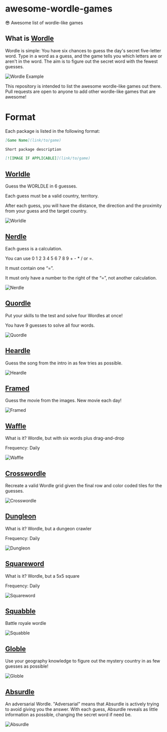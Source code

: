# awesome-wordle-games

😎 Awesome list of wordle-like games

## What is [Wordle](https://www.nytimes.com/games/wordle/index.html)

Wordle is simple: You have six chances to guess the day's secret five-letter word. Type in a word as a guess, and the game tells you which letters are or aren't in the word. The aim is to figure out the secret word with the fewest guesses.

![Wordle Example](https://i.guim.co.uk/img/media/b4977654b509967eef77b87c256fa639f0ef807a/65_137_887_532/master/887.jpg?width=620&quality=45&auto=format&fit=max&dpr=2&s=7b46cbf3b91befae550d51074ec812bb)

This repository is intended to list the awesome wordle-like games out there. Pull requests are open to anyone to add other wordle-like games that are awesome!

# Format

Each package is listed in the following format:

``` markdown
[Game Name](link/to/game)

Short package description

[![IMAGE IF APPLICABLE]](link/to/game)
```

## [Worldle](https://worldle.teuteuf.fr/)

Guess the WORLDLE in 6 guesses.

Each guess must be a valid country, territory.

After each guess, you will have the distance, the direction and the proximity from your guess and the target country.

![Worldle](img/worldle.png)

## [Nerdle](https://nerdlegame.com/)

Each guess is a calculation.

You can use 0 1 2 3 4 5 6 7 8 9 + - * / or =.

It must contain one “=”.

It must only have a number to the right of the “=”, not another calculation.

![Nerdle](img/nerdle.png)

## [Quordle](https://www.quordle.com/)

Put your skills to the test and solve four Wordles at once! 

You have 9 guesses to solve all four words. 

![Quordle](img/quordle.jpeg)

## [Heardle](https://www.heardle.app/)

Guess the song from the intro in as few tries as possible.

![Heardle](img/heardle.jpeg)

## [Framed](https://framed.wtf/)

Guess the movie from the images. New movie each day!

![Framed](img/framed.png)

## [Waffle](https://wafflegame.net/)

What is it? Wordle, but with six words plus drag-and-drop

Frequency: Daily

![Waffle](img/waffle.png)

## [Crosswordle](https://crosswordle.vercel.app/)

Recreate a valid Wordle grid given the final row and color coded tiles for the guesses.

![Crosswordle](img/crosswordle.png)

## [Dungleon](https://www.dungleon.com/)

What is it? Wordle, but a dungeon crawler

Frequency: Daily

![Dungleon](img/dungleon.png)

## [Squareword](https://squareword.org/)

What is it? Wordle, but a 5x5 square

Frequency: Daily

![Squareword](img/squareword.png)

## [Squabble](https://squabble.me/)

Battle royale wordle

![Squabble](img/squabble.jpeg)

## [Globle](https://globle-game.com/)

Use your geography knowledge to figure out the mystery country in as few guesses as possible!

![Globle](img/globle.jpeg)

## [Absurdle](https://qntm.org/files/absurdle/absurdle.html)

An adversarial Wordle. "Adversarial" means that Absurdle is actively trying to avoid giving you the answer. With each guess, Absurdle reveals as little information as possible, changing the secret word if need be.

![Absurdle](https://user-images.githubusercontent.com/5532783/163420236-994bacd3-93c3-4d3a-9343-891c3d219e18.png)
